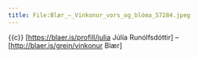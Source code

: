 ```yaml
---
title: File:Blær_–_Vinkonur_vors_og_blóma_57284.jpeg
---
```


{{c}} [https://blaer.is/profill/julia Júlía Runólfsdóttir] – [http://blaer.is/grein/vinkonur Blær]

